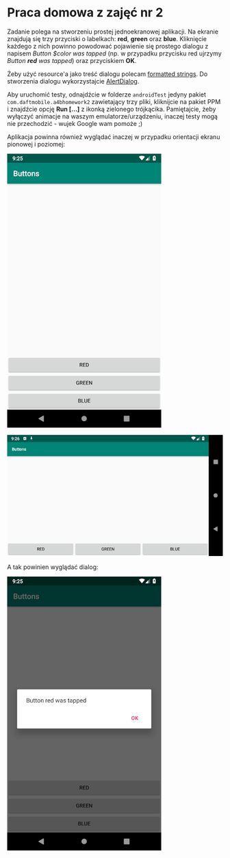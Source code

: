 # Praca domowa z zajęć nr 2

Zadanie polega na stworzeniu prostej jednoekranowej aplikacji. Na ekranie znajdują się trzy przyciski o labelkach: **red**, **green** oraz **blue**. Kliknięcie każdego z nich powinno powodować pojawienie się prostego dialogu z napisem *Button $color was tapped* (np. w przypadku przycisku red ujrzymy *Button **red** was tapped*) oraz przyciskiem **OK**.

Żeby użyć resource'a jako treść dialogu polecam [formatted strings](https://developer.android.com/guide/topics/resources/string-resource#formatting-strings). Do stworzenia dialogu wykorzystajcie [AlertDialog](https://developer.android.com/guide/topics/ui/dialogs#AlertDialog).

Aby uruchomić testy, odnajdźcie w folderze `androidTest` jedyny pakiet `com.daftmobile.a4bhomework2` zawietający trzy pliki, kliknijcie na pakiet PPM i znajdźcie opcję **Run [...]** z ikonką zielonego trójkącika. Pamiętajcie, żeby wyłączyć animacje na waszym emulatorze/urządzeniu, inaczej testy mogą nie przechodzić - wujek Google wam pomoże ;)

Aplikacja powinna również wyglądać inaczej w przypadku orientacji ekranu pionowej i poziomej:

![Portrait](screens/a4b2_port.png)

![Landscape](screens/a4b2_land.png)

A tak powinien wyglądać dialog:

![Dialog](screens/a4b2_dialog.png)